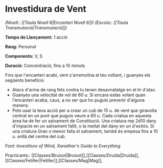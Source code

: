 # Investidura de Vent

*(Nivell:: [[Taula Nivell 6|Encanteri Nivell 6]]) (Escola:: [[Taula Transmutació|Transmutació]])*

**Temps de Llançament:** 1 acció

**Rang:** Personal

**Components:** V, S

**Duració:** Concentració, fins a 10 minuts

Fins que l'encanteri acabi, vent s'arremolina al teu voltant, i guanyes els següents beneficis:

- Atacs d'arma de rang fets contra tu tenen desavnatatge en el tir d'atac.
- Guanyes una velocitat de vol de 60 u. Si encara estàs volant quan l'encanteri acaba, caus, a no ser que ho puguis prevenir d'alguna manera.
- Pots usar la teva acció per a crear un cub de 15 u. de vent que giravolta centrat en un punt que puguis veure a 60 u. Cada criatua en aquesta àrea ha de fer un salvament de Constitució. Una criatura rep 2d10 dany d'impacte en un salvament fallit, o la meitat del dany en un d'exitós. Si una criatura Gran o menor falla el salvament, també és empesa fins a 10 u. enllà del centre del cub.


*Font: Investiture of Wind, Xanathar's Guide to Everything*



Practicants:: [[Classes/Bruixot|Bruixot]],[[Classes/Druida|Druida]], [[Classes/Fetiller|Fetiller]],[[Classes/Mag|Mag]],